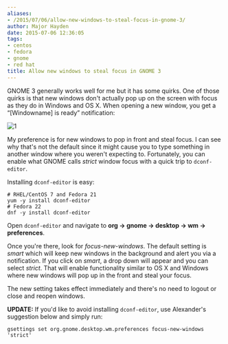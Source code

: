 ```yaml
---
aliases:
- /2015/07/06/allow-new-windows-to-steal-focus-in-gnome-3/
author: Major Hayden
date: 2015-07-06 12:36:05
tags:
- centos
- fedora
- gnome
- red hat
title: Allow new windows to steal focus in GNOME 3
---
```


GNOME 3 generally works well for me but it has some quirks. One of those quirks is that new windows don't actually pop up on the screen with focus as they do in Windows and OS X. When opening a new window, you get a &#8220;[Windowname] is ready&#8221; notification:

![1]

My preference is for new windows to pop in front and steal focus. I can see why that's not the default since it might cause you to type something in another window where you weren't expecting to. Fortunately, you can enable what GNOME calls _strict_ window focus with a quick trip to `dconf-editor`.

Installing `dconf-editor` is easy:

```
# RHEL/CentOS 7 and Fedora 21
yum -y install dconf-editor
# Fedora 22
dnf -y install dconf-editor
```

Open `dconf-editor` and navigate to **org -> gnome -> desktop -> wm -> preferences**.

Once you're there, look for _focus-new-windows_. The default setting is _smart_ which will keep new windows in the background and alert you via a notification. If you click on _smart_, a drop down will appear and you can select _strict_. That will enable functionality similar to OS X and Windows where new windows will pop up in the front and steal your focus.

The new setting takes effect immediately and there's no need to logout or close and reopen windows.

**UPDATE:** If you'd like to avoid installing `dconf-editor`, use Alexander's suggestion below and simply run:

```
gsettings set org.gnome.desktop.wm.preferences focus-new-windows 'strict'
```

 [1]: https://major.io/wp-content/uploads/2015/07/hangouts_is_ready.png